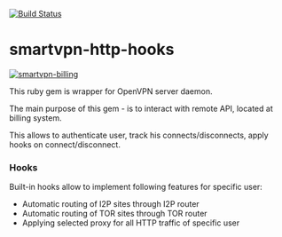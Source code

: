 [![Build Status](https://travis-ci.org/Mehonoshin/smartvpn-http-hooks.svg?branch=master)](https://travis-ci.org/Mehonoshin/smartvpn-http-hooks)

# smartvpn-http-hooks

<a href="https://imgbb.com/"><img src="https://image.ibb.co/gEVXM9/Screen-Shot-2018-10-14-at-18-34-17.png" alt="smartvpn-billing" border="0"></a>

This ruby gem is wrapper for OpenVPN server daemon.

The main purpose of this gem - is to interact with remote API, located at billing system.

This allows to authenticate user, track his connects/disconnects, apply hooks on connect/disconnect.

### Hooks

Built-in hooks allow to implement following features for specific user:

* Automatic routing of I2P sites through I2P router
* Automatic routing of TOR sites through TOR router
* Applying selected proxy for all HTTP traffic of specific user
